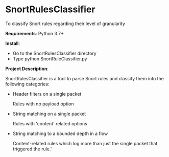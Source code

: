# SnortRulesClassifier
To classify Snort rules regarding their level of granularity


**Requirements**: Python 3.7+

**Install**: 
-   Go to the SnortRulesClassifier directory
-   Type python SnortRuleClassifier.py

**Project Description**:

SnortRulesClassifier is a tool to parse Snort rules and classify them into the following categories:

-   Header filters on a single packet
    
    Rules with no payload option
-   String matching on a single packet 

    Rules with 'content' related options

-   String matching to a bounded depth in a flow 

    Content-related rules which log more than just the single packet that triggered the rule.'





